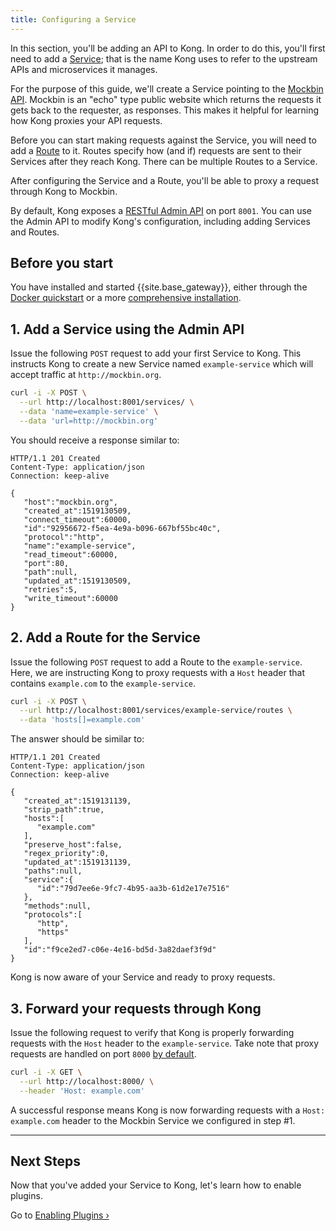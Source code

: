 ```yaml
---
title: Configuring a Service
---
```


In this section, you'll be adding an API to Kong. In order to do this, you'll
first need to add a [Service](/gateway/{{page.kong_version}}/admin-api/#service-object); that is the name Kong uses to refer to the upstream APIs and microservices
it manages.

For the purpose of this guide, we'll create a Service pointing to the [Mockbin API][mockbin]. Mockbin is
an "echo" type public website which returns the requests it gets back to the requester, as responses. This
makes it helpful for learning how Kong proxies your API requests.

Before you can start making requests against the Service, you will need to add a [Route](/gateway/{{page.kong_version}}/admin-api/#route-object) to it.
Routes specify how (and if) requests are sent to their Services after they reach Kong. There can be multiple Routes to a Service.

After configuring the Service and a Route, you'll be able to proxy a request through Kong to Mockbin.

By default, Kong exposes a [RESTful Admin API][API] on port `8001`.
You can use the Admin API to modify Kong's configuration, including adding
Services and Routes.

## Before you start
You have installed and started {{site.base_gateway}}, either through the [Docker quickstart](/gateway/{{page.kong_version}}/get-started/quickstart) or a more [comprehensive installation](/gateway/{{page.kong_version}}/install).

## 1. Add a Service using the Admin API

Issue the following `POST` request to add your first Service to Kong.
This instructs Kong to create a new Service named `example-service` which will accept traffic at `http://mockbin.org`.

```bash
curl -i -X POST \
  --url http://localhost:8001/services/ \
  --data 'name=example-service' \
  --data 'url=http://mockbin.org'
```

You should receive a response similar to:

```http
HTTP/1.1 201 Created
Content-Type: application/json
Connection: keep-alive

{
   "host":"mockbin.org",
   "created_at":1519130509,
   "connect_timeout":60000,
   "id":"92956672-f5ea-4e9a-b096-667bf55bc40c",
   "protocol":"http",
   "name":"example-service",
   "read_timeout":60000,
   "port":80,
   "path":null,
   "updated_at":1519130509,
   "retries":5,
   "write_timeout":60000
}
```


## 2. Add a Route for the Service

Issue the following `POST` request to add a Route to the `example-service`.
Here, we are instructing Kong to proxy requests with a `Host` header that contains
`example.com` to the `example-service`.

```bash
curl -i -X POST \
  --url http://localhost:8001/services/example-service/routes \
  --data 'hosts[]=example.com'
```

The answer should be similar to:

```http
HTTP/1.1 201 Created
Content-Type: application/json
Connection: keep-alive

{
   "created_at":1519131139,
   "strip_path":true,
   "hosts":[
      "example.com"
   ],
   "preserve_host":false,
   "regex_priority":0,
   "updated_at":1519131139,
   "paths":null,
   "service":{
      "id":"79d7ee6e-9fc7-4b95-aa3b-61d2e17e7516"
   },
   "methods":null,
   "protocols":[
      "http",
      "https"
   ],
   "id":"f9ce2ed7-c06e-4e16-bd5d-3a82daef3f9d"
}
```

Kong is now aware of your Service and ready to proxy requests.

## 3. Forward your requests through Kong

Issue the following request to verify that Kong is properly forwarding
requests with the `Host` header to the `example-service`. Take note that proxy requests are handled on port `8000` [by default][proxy-port].

```bash
curl -i -X GET \
  --url http://localhost:8000/ \
  --header 'Host: example.com'
```

A successful response means Kong is now forwarding requests with a `Host: example.com` header to the Mockbin Service we configured in step #1.

<hr>

## Next Steps

Now that you've added your Service to Kong, let's learn how to enable plugins.

Go to [Enabling Plugins &rsaquo;][enabling-plugins]

[API]: /gateway/{{page.kong_version}}/admin-api
[enabling-plugins]: /gateway/{{page.kong_version}}/get-started/quickstart/enabling-plugins
[proxy-port]: /gateway/{{page.kong_version}}/reference/configuration/#nginx-section
[mockbin]: https://mockbin.com/
